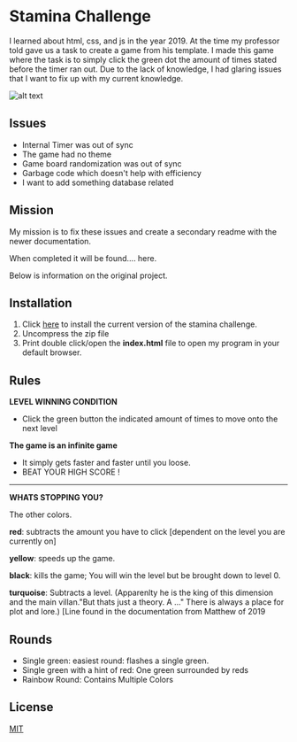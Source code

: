 # Stamina Challenge 

I learned about html, css, and js in the year 2019. At the time my professor told gave us a task to create a game from his template. I made this game where the task is to simply click the green dot the amount of times stated before the timer ran out. Due to the lack of knowledge, I had glaring issues that I want to fix up with my current knowledge.

![alt text](https://github.com/Ross-can/Stamina-Challenge/gif/Original.gif "Original")

## Issues
* Internal Timer was out of sync
* The game had no theme
* Game board randomization was out of sync
* Garbage code which doesn't help with efficiency
* I want to add something database related

## Mission
My mission is to fix these issues and create a secondary readme with the newer documentation.

When completed it will be found.... here.

Below is information on the original project.

## Installation

1. Click [here](https://github.com/Ross-Can/Stamina-Challenge/archive/refs/heads/main.zip) to install the current version of the stamina challenge.
2. Uncompress the zip file
3. Print double click/open the **index.html** file to open my program in your default browser.

## Rules

**LEVEL WINNING CONDITION** 

- Click the green button the indicated amount of times to move onto the next level


**The game is an infinite game** 
* It simply gets faster and faster until you loose.
* BEAT YOUR HIGH SCORE !
 
---
**WHATS STOPPING YOU?** 

The other colors.
 
**red**: subtracts the amount you have to click [dependent on the level you are currently on]

**yellow**: speeds up the game.

**black**: kills the game; You will win the level but be brought down to level 0.

**turquoise**: Subtracts a level. (Apparenlty he is the king of this dimension and the main villan."But thats just a theory. A ..."  There is always a place for plot and lore.) [Line found in the documentation from Matthew of 2019

## Rounds
- Single green: easiest round: flashes a single green.
- Single green with a hint of red: One green surrounded by reds
- Rainbow Round: Contains Multiple Colors




## License
[MIT](https://choosealicense.com/licenses/mit/)
